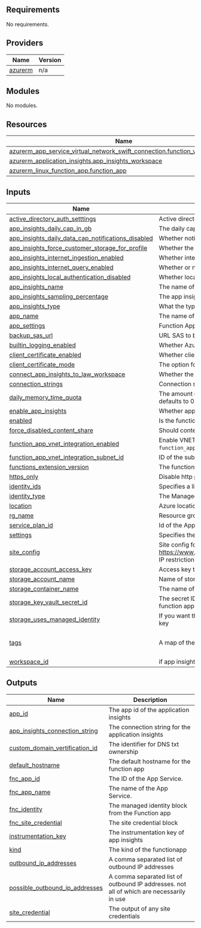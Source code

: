 ## Requirements

No requirements.

## Providers

| Name | Version |
|------|---------|
| <a name="provider_azurerm"></a> [azurerm](#provider\_azurerm) | n/a |

## Modules

No modules.

## Resources

| Name | Type |
|------|------|
| [azurerm_app_service_virtual_network_swift_connection.function_vnet_integration](https://registry.terraform.io/providers/hashicorp/azurerm/latest/docs/resources/app_service_virtual_network_swift_connection) | resource |
| [azurerm_application_insights.app_insights_workspace](https://registry.terraform.io/providers/hashicorp/azurerm/latest/docs/resources/application_insights) | resource |
| [azurerm_linux_function_app.function_app](https://registry.terraform.io/providers/hashicorp/azurerm/latest/docs/resources/linux_function_app) | resource |

## Inputs

| Name | Description | Type | Default | Required |
|------|-------------|------|---------|:--------:|
| <a name="input_active_directory_auth_setttings"></a> [active\_directory\_auth\_setttings](#input\_active\_directory\_auth\_setttings) | Active directory authentication provider settings for app service | `any` | `{}` | no |
| <a name="input_app_insights_daily_cap_in_gb"></a> [app\_insights\_daily\_cap\_in\_gb](#input\_app\_insights\_daily\_cap\_in\_gb) | The daily cap for app insights | `string` | `null` | no |
| <a name="input_app_insights_daily_data_cap_notifications_disabled"></a> [app\_insights\_daily\_data\_cap\_notifications\_disabled](#input\_app\_insights\_daily\_data\_cap\_notifications\_disabled) | Whether notifications are enabled or not, defaults to false | `bool` | `null` | no |
| <a name="input_app_insights_force_customer_storage_for_profile"></a> [app\_insights\_force\_customer\_storage\_for\_profile](#input\_app\_insights\_force\_customer\_storage\_for\_profile) | Whether the force profile is being enabled | `bool` | `null` | no |
| <a name="input_app_insights_internet_ingestion_enabled"></a> [app\_insights\_internet\_ingestion\_enabled](#input\_app\_insights\_internet\_ingestion\_enabled) | Whether internet ingestion is enabled | `bool` | `null` | no |
| <a name="input_app_insights_internet_query_enabled"></a> [app\_insights\_internet\_query\_enabled](#input\_app\_insights\_internet\_query\_enabled) | Whether or not your workspace can be queried from the internet | `bool` | `null` | no |
| <a name="input_app_insights_local_authentication_disabled"></a> [app\_insights\_local\_authentication\_disabled](#input\_app\_insights\_local\_authentication\_disabled) | Whether local authentication is disabled | `bool` | `null` | no |
| <a name="input_app_insights_name"></a> [app\_insights\_name](#input\_app\_insights\_name) | The name of the app insights | `string` | `null` | no |
| <a name="input_app_insights_sampling_percentage"></a> [app\_insights\_sampling\_percentage](#input\_app\_insights\_sampling\_percentage) | The app insights sampling percentage | `string` | `null` | no |
| <a name="input_app_insights_type"></a> [app\_insights\_type](#input\_app\_insights\_type) | What the type of app insights to be made is | `string` | `null` | no |
| <a name="input_app_name"></a> [app\_name](#input\_app\_name) | The name of the function app | `string` | n/a | yes |
| <a name="input_app_settings"></a> [app\_settings](#input\_app\_settings) | Function App application settings | `map(any)` | `{}` | no |
| <a name="input_backup_sas_url"></a> [backup\_sas\_url](#input\_backup\_sas\_url) | URL SAS to backup | `string` | `""` | no |
| <a name="input_builtin_logging_enabled"></a> [builtin\_logging\_enabled](#input\_builtin\_logging\_enabled) | Whether AzureWebJobsDashboards should be enabled, default is true | `bool` | `true` | no |
| <a name="input_client_certificate_enabled"></a> [client\_certificate\_enabled](#input\_client\_certificate\_enabled) | Whether client certificate auth is enabled, default is false | `bool` | `false` | no |
| <a name="input_client_certificate_mode"></a> [client\_certificate\_mode](#input\_client\_certificate\_mode) | The option for client certificates | `string` | `"Optional"` | no |
| <a name="input_connect_app_insights_to_law_workspace"></a> [connect\_app\_insights\_to\_law\_workspace](#input\_connect\_app\_insights\_to\_law\_workspace) | Whether the app insights being made should be connected to a workspace id | `bool` | `null` | no |
| <a name="input_connection_strings"></a> [connection\_strings](#input\_connection\_strings) | Connection strings for App Service | `list(map(string))` | `[]` | no |
| <a name="input_daily_memory_time_quota"></a> [daily\_memory\_time\_quota](#input\_daily\_memory\_time\_quota) | The amount of memory in gigabyte-seconds that your app can consume per day, defaults to 0 | `number` | `0` | no |
| <a name="input_enable_app_insights"></a> [enable\_app\_insights](#input\_enable\_app\_insights) | Whether app insights should be made | `bool` | `false` | no |
| <a name="input_enabled"></a> [enabled](#input\_enabled) | Is the function app enabled? Default is true | `bool` | `true` | no |
| <a name="input_force_disabled_content_share"></a> [force\_disabled\_content\_share](#input\_force\_disabled\_content\_share) | Should content share be disabled in storage account? Default is false | `bool` | `false` | no |
| <a name="input_function_app_vnet_integration_enabled"></a> [function\_app\_vnet\_integration\_enabled](#input\_function\_app\_vnet\_integration\_enabled) | Enable VNET integration with the Function App. `function_app_vnet_integration_subnet_id` is mandatory if enabled | `bool` | `false` | no |
| <a name="input_function_app_vnet_integration_subnet_id"></a> [function\_app\_vnet\_integration\_subnet\_id](#input\_function\_app\_vnet\_integration\_subnet\_id) | ID of the subnet to associate with the Function App (VNet integration) | `string` | `null` | no |
| <a name="input_functions_extension_version"></a> [functions\_extension\_version](#input\_functions\_extension\_version) | The function extension version | `string` | n/a | yes |
| <a name="input_https_only"></a> [https\_only](#input\_https\_only) | Disable http procotol and keep only https | `bool` | `true` | no |
| <a name="input_identity_ids"></a> [identity\_ids](#input\_identity\_ids) | Specifies a list of user managed identity ids to be assigned to the VM. | `list(string)` | `[]` | no |
| <a name="input_identity_type"></a> [identity\_type](#input\_identity\_type) | The Managed Service Identity Type of this Virtual Machine. | `string` | `""` | no |
| <a name="input_location"></a> [location](#input\_location) | Azure location. | `string` | n/a | yes |
| <a name="input_rg_name"></a> [rg\_name](#input\_rg\_name) | Resource group name | `string` | n/a | yes |
| <a name="input_service_plan_id"></a> [service\_plan\_id](#input\_service\_plan\_id) | Id of the App Service Plan for Function App hosting | `string` | n/a | yes |
| <a name="input_settings"></a> [settings](#input\_settings) | Specifies the Authentication enabled or not | `bool` | `false` | no |
| <a name="input_site_config"></a> [site\_config](#input\_site\_config) | Site config for App Service. See documentation https://www.terraform.io/docs/providers/azurerm/r/app_service.html#site_config. IP restriction attribute is not managed in this block. | `any` | `{}` | no |
| <a name="input_storage_account_access_key"></a> [storage\_account\_access\_key](#input\_storage\_account\_access\_key) | Access key the storage account to use. If null a new storage account is created | `string` | `null` | no |
| <a name="input_storage_account_name"></a> [storage\_account\_name](#input\_storage\_account\_name) | Name of storage account | `string` | n/a | yes |
| <a name="input_storage_container_name"></a> [storage\_container\_name](#input\_storage\_container\_name) | The name of the storage container to keep backups | `any` | `null` | no |
| <a name="input_storage_key_vault_secret_id"></a> [storage\_key\_vault\_secret\_id](#input\_storage\_key\_vault\_secret\_id) | The secret ID for the connection string of the storage account used by the function app | `string` | `""` | no |
| <a name="input_storage_uses_managed_identity"></a> [storage\_uses\_managed\_identity](#input\_storage\_uses\_managed\_identity) | If you want the storage account to use a managed identity instead of a access key | `bool` | `false` | no |
| <a name="input_tags"></a> [tags](#input\_tags) | A map of the tags to use on the resources that are deployed with this module. | `map(string)` | <pre>{<br>  "source": "terraform"<br>}</pre> | no |
| <a name="input_workspace_id"></a> [workspace\_id](#input\_workspace\_id) | if app insights count is set to true, the ID of the workspace, not the workspace\_id | `string` | `null` | no |

## Outputs

| Name | Description |
|------|-------------|
| <a name="output_app_id"></a> [app\_id](#output\_app\_id) | The app id of the application insights |
| <a name="output_app_insights_connection_string"></a> [app\_insights\_connection\_string](#output\_app\_insights\_connection\_string) | The connection string for the application insights |
| <a name="output_custom_domain_vertification_id"></a> [custom\_domain\_vertification\_id](#output\_custom\_domain\_vertification\_id) | The identifier for DNS txt ownership |
| <a name="output_default_hostname"></a> [default\_hostname](#output\_default\_hostname) | The default hostname for the function app |
| <a name="output_fnc_app_id"></a> [fnc\_app\_id](#output\_fnc\_app\_id) | The ID of the App Service. |
| <a name="output_fnc_app_name"></a> [fnc\_app\_name](#output\_fnc\_app\_name) | The name of the App Service. |
| <a name="output_fnc_identity"></a> [fnc\_identity](#output\_fnc\_identity) | The managed identity block from the Function app |
| <a name="output_fnc_site_credential"></a> [fnc\_site\_credential](#output\_fnc\_site\_credential) | The site credential block |
| <a name="output_instrumentation_key"></a> [instrumentation\_key](#output\_instrumentation\_key) | The instrumentation key of app insights |
| <a name="output_kind"></a> [kind](#output\_kind) | The kind of the functionapp |
| <a name="output_outbound_ip_addresses"></a> [outbound\_ip\_addresses](#output\_outbound\_ip\_addresses) | A comma separated list of outbound IP addresses |
| <a name="output_possible_outbound_ip_addresses"></a> [possible\_outbound\_ip\_addresses](#output\_possible\_outbound\_ip\_addresses) | A comma separated list of outbound IP addresses. not all of which are necessarily in use |
| <a name="output_site_credential"></a> [site\_credential](#output\_site\_credential) | The output of any site credentials |
